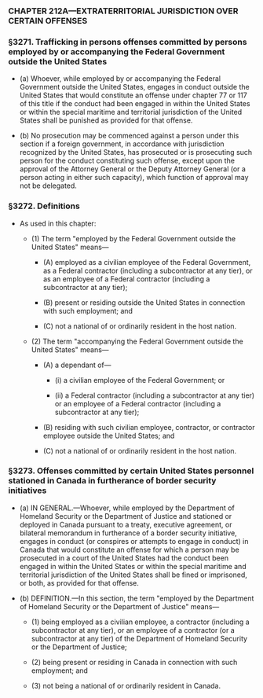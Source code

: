 ### **CHAPTER 212A—EXTRATERRITORIAL JURISDICTION OVER CERTAIN OFFENSES**

### §3271. Trafficking in persons offenses committed by persons employed by or accompanying the Federal Government outside the United States
* (a) Whoever, while employed by or accompanying the Federal Government outside the United States, engages in conduct outside the United States that would constitute an offense under chapter 77 or 117 of this title if the conduct had been engaged in within the United States or within the special maritime and territorial jurisdiction of the United States shall be punished as provided for that offense.

* (b) No prosecution may be commenced against a person under this section if a foreign government, in accordance with jurisdiction recognized by the United States, has prosecuted or is prosecuting such person for the conduct constituting such offense, except upon the approval of the Attorney General or the Deputy Attorney General (or a person acting in either such capacity), which function of approval may not be delegated.

### §3272. Definitions
* As used in this chapter:

  * (1) The term "employed by the Federal Government outside the United States" means—

    * (A) employed as a civilian employee of the Federal Government, as a Federal contractor (including a subcontractor at any tier), or as an employee of a Federal contractor (including a subcontractor at any tier);

    * (B) present or residing outside the United States in connection with such employment; and

    * (C) not a national of or ordinarily resident in the host nation.


  * (2) The term "accompanying the Federal Government outside the United States" means—

    * (A) a dependant of—

      * (i) a civilian employee of the Federal Government; or

      * (ii) a Federal contractor (including a subcontractor at any tier) or an employee of a Federal contractor (including a subcontractor at any tier);


    * (B) residing with such civilian employee, contractor, or contractor employee outside the United States; and

    * (C) not a national of or ordinarily resident in the host nation.

### §3273. Offenses committed by certain United States personnel stationed in Canada in furtherance of border security initiatives
* (a) IN GENERAL.—Whoever, while employed by the Department of Homeland Security or the Department of Justice and stationed or deployed in Canada pursuant to a treaty, executive agreement, or bilateral memorandum in furtherance of a border security initiative, engages in conduct (or conspires or attempts to engage in conduct) in Canada that would constitute an offense for which a person may be prosecuted in a court of the United States had the conduct been engaged in within the United States or within the special maritime and territorial jurisdiction of the United States shall be fined or imprisoned, or both, as provided for that offense.

* (b) DEFINITION.—In this section, the term "employed by the Department of Homeland Security or the Department of Justice" means—

  * (1) being employed as a civilian employee, a contractor (including a subcontractor at any tier), or an employee of a contractor (or a subcontractor at any tier) of the Department of Homeland Security or the Department of Justice;

  * (2) being present or residing in Canada in connection with such employment; and

  * (3) not being a national of or ordinarily resident in Canada.